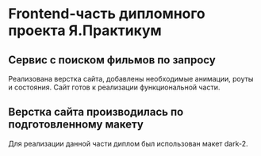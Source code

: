 # Frontend-часть дипломного проекта Я.Практикум

## Сервис с поиском фильмов по запросу
Реализована верстка сайта, добавлены необходимые анимации, роуты и состояния. Сайт готов к реализации функциональной части.


## Верстка сайта производилась по подготовленному макету
Для реализации данной части диплом был использован макет dark-2.

